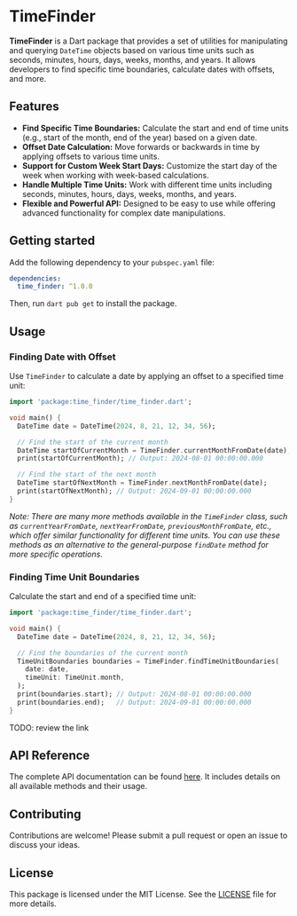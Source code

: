 # TimeFinder

**TimeFinder** is a Dart package that provides a set of utilities for manipulating and querying `DateTime` objects based on various time units such as seconds, minutes, hours, days, weeks, months, and years. It allows developers to find specific time boundaries, calculate dates with offsets, and more.

## Features

- **Find Specific Time Boundaries:** Calculate the start and end of time units (e.g., start of the month, end of the year) based on a given date.
- **Offset Date Calculation:** Move forwards or backwards in time by applying offsets to various time units.
- **Support for Custom Week Start Days:** Customize the start day of the week when working with week-based calculations.
- **Handle Multiple Time Units:** Work with different time units including seconds, minutes, hours, days, weeks, months, and years.
- **Flexible and Powerful API:** Designed to be easy to use while offering advanced functionality for complex date manipulations.

## Getting started

Add the following dependency to your `pubspec.yaml` file:

```yaml
dependencies:
  time_finder: ^1.0.0
```

Then, run `dart pub get` to install the package.

## Usage

### Finding Date with Offset

Use `TimeFinder` to calculate a date by applying an offset to a specified time unit:

```dart
import 'package:time_finder/time_finder.dart';

void main() {
  DateTime date = DateTime(2024, 8, 21, 12, 34, 56);

  // Find the start of the current month
  DateTime startOfCurrentMonth = TimeFinder.currentMonthFromDate(date);
  print(startOfCurrentMonth); // Output: 2024-08-01 00:00:00.000

  // Find the start of the next month
  DateTime startOfNextMonth = TimeFinder.nextMonthFromDate(date);
  print(startOfNextMonth); // Output: 2024-09-01 00:00:00.000
}
```

*Note: There are many more methods available in the `TimeFinder` class, such as `currentYearFromDate`, `nextYearFromDate`, `previousMonthFromDate`, etc., which offer similar functionality for different time units. You can use these methods as an alternative to the general-purpose `findDate` method for more specific operations.*

### Finding Time Unit Boundaries

Calculate the start and end of a specified time unit:

```dart
import 'package:time_finder/time_finder.dart';

void main() {
  DateTime date = DateTime(2024, 8, 21, 12, 34, 56);

  // Find the boundaries of the current month
  TimeUnitBoundaries boundaries = TimeFinder.findTimeUnitBoundaries(
    date: date,
    timeUnit: TimeUnit.month,
  );
  print(boundaries.start); // Output: 2024-08-01 00:00:00.000
  print(boundaries.end);   // Output: 2024-09-01 00:00:00.000
}
```
TODO: review the link

## API Reference

The complete API documentation can be found [here](https://pub.dev/documentation/time_finder/latest/). It includes details on all available methods and their usage.

## Contributing

Contributions are welcome! Please submit a pull request or open an issue to discuss your ideas.

## License

This package is licensed under the MIT License. See the [LICENSE](LICENSE) file for more details.
